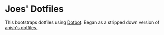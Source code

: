 Joes' Dotfiles
==============

This bootstraps dotfiles using [Dotbot](https://github.com/anishathalye/dotbot).  Began as a stripped down version of [anish's dotfiles.](https://github.com/anishathalye/dotfiles).
